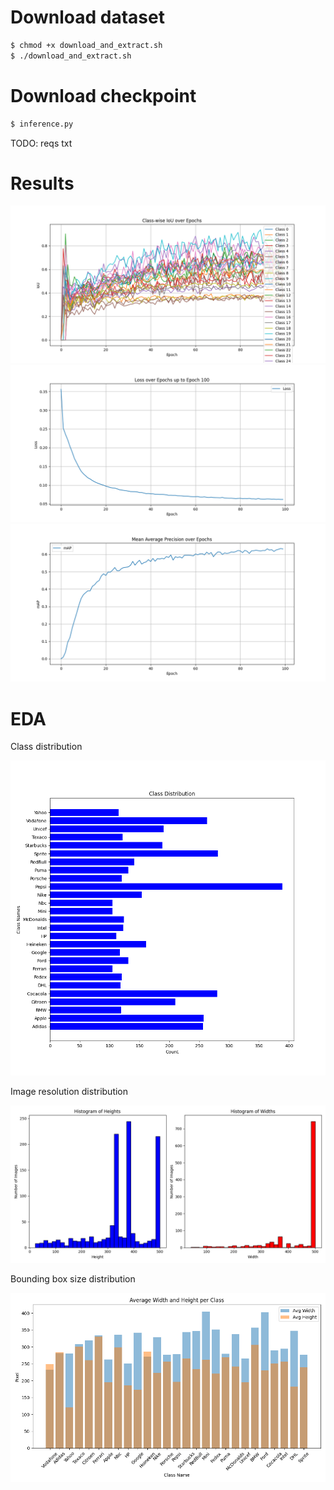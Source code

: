 
# Download dataset

```.bash
$ chmod +x download_and_extract.sh
$ ./download_and_extract.sh
```

# Download checkpoint
```.bash
$ inference.py
```

TODO: reqs txt


# Results

![IoU](pics/experiment1/class_iou_epochs.png)
![Loss](pics/experiment1/loss_epochs.png)
![mAP](pics/experiment1/map_epochs.png)

# EDA

Class distribution

![Class distribution](pics/eta/class_distribution.png)

Image resolution distribution

![Width height distribution](pics/eta/image_resolution_distribution.png)

Bounding box size distribution

![Width height distribution](pics/eta/bounding_box_size_distribution.png)
